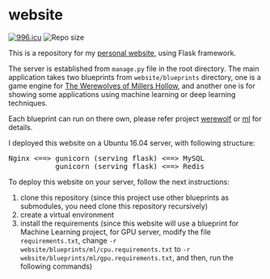 # website
[![996.icu](https://img.shields.io/badge/link-996.icu-red.svg)](https://996.icu)
![Repo size](https://img.shields.io/github/repo-size/LucienZhang/website)

This is a repository for my [personal website](http://47.92.105.114), using Flask framework.

The server is established from `manage.py` file in the root directory. The main application takes two blueprints from `website/blueprints` directory, one is a game engine for [The Werewolves of Millers Hollow]( https://en.wikipedia.org/wiki/The_Werewolves_of_Millers_Hollow), and another one is for showing some applications using machine learning or deep learning techniques.

Each blueprint can run on there own, please refer project [werewolf](https://github.com/LucienZhang/werewolf) or [ml](https://github.com/LucienZhang/ml) for details.

I deployed this website on a Ubuntu 16.04 server, with following structure:
<pre>
Nginx <==> gunicorn (serving flask) <==> MySQL
           gunicorn (serving flask) <==> Redis
</pre>

To deploy this website on your server, follow the next instructions:
1. clone this repository (since this project use other blueprints as submodules, you need clone this repository recursively)
2. create a virtual environment
3. install the requirements (since this website will use a blueprint for Machine Learning project, for GPU server, modify the file `requirements.txt`, change `-r website/blueprints/ml/cpu.requirements.txt` to `-r website/blueprints/ml/gpu.requirements.txt`, and then, run the following commands)
